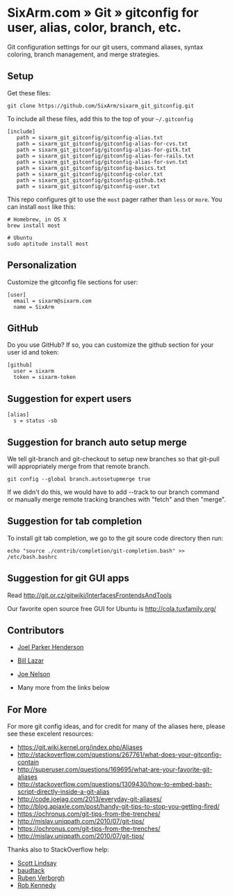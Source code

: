 # SixArm.com » Git » gitconfig for user, alias, color, branch, etc. 

Git configuration settings for our git users, command aliases, 
syntax coloring, branch management, and merge strategies.


## Setup

Get these files:

    git clone https://github.com/SixArm/sixarm_git_gitconfig.git

To include all these files, add this to the top of your <code>~/.gitconfig</code>

    [include]
       path = sixarm_git_gitconfig/gitconfig-alias.txt
       path = sixarm_git_gitconfig/gitconfig-alias-for-cvs.txt
       path = sixarm_git_gitconfig/gitconfig-alias-for-gitk.txt
       path = sixarm_git_gitconfig/gitconfig-alias-for-rails.txt
       path = sixarm_git_gitconfig/gitconfig-alias-for-svn.txt
       path = sixarm_git_gitconfig/gitconfig-basics.txt
       path = sixarm_git_gitconfig/gitconfig-color.txt
       path = sixarm_git_gitconfig/gitconfig-github.txt
       path = sixarm_git_gitconfig/gitconfig-user.txt

This repo configures git to use the `most` pager rather than `less` or
`more`. You can install `most` like this:

    # Homebrew, in OS X
    brew install most

    # Ubuntu
    sudo aptitude install most

## Personalization

Customize the gitconfig file sections for user:

    [user]
      email = sixarm@sixarm.com
      name = SixArm


## GitHub

Do you use GitHub? If so, you can customize the github section for your user id and token:

    [github]
      user = sixarm
      token = sixarm-token


## Suggestion for expert users

    [alias]
      s = status -sb


## Suggestion for branch auto setup merge

We tell git-branch and git-checkout to setup new branches so that git-pull
will appropriately merge from that remote branch. 

    git config --global branch.autosetupmerge true

If we didn't do this, we would have to add --track to our branch command or manually merge remote tracking branches with "fetch" and then "merge".


## Suggestion for tab completion

To install git tab completion, we go to the git soure code directory then run:

    echo "source ./contrib/completion/git-completion.bash" >> /etc/bash.bashrc


## Suggestion for git GUI apps

Read http://git.or.cz/gitwiki/InterfacesFrontendsAndTools

Our favorite open source free GUI for Ubuntu is http://cola.tuxfamily.org/


## Contributors

  * [Joel Parker Henderson](https://github.com/joelparkerhenderson)    
    
  * [Bill Lazar](https://github.com/billsaysthis)

  * [Joe Nelson](https://github.com/begriffs)

  * Many more from the links below


## For More

For more git config ideas, and for credit for many of the aliases here, please see these excelent resources:
 
  * <https://git.wiki.kernel.org/index.php/Aliases>
  * <http://stackoverflow.com/questions/267761/what-does-your-gitconfig-contain>
  * <http://superuser.com/questions/169695/what-are-your-favorite-git-aliases>
  * <http://stackoverflow.com/questions/1309430/how-to-embed-bash-script-directly-inside-a-git-alias>
  * <http://code.joejag.com/2013/everyday-git-aliases/>
  * <http://blog.apiaxle.com/post/handy-git-tips-to-stop-you-getting-fired/>
  * <https://ochronus.com/git-tips-from-the-trenches/>
  * <http://mislav.uniqpath.com/2010/07/git-tips/>
  * <https://ochronus.com/git-tips-from-the-trenches/>
  * <http://mislav.uniqpath.com/2010/07/git-tips/>

Thanks also to StackOverflow help:

  * [Scott Lindsay](http://stackoverflow.com/users/167384/scott-lindsay)
  * [baudtack](http://baudtack.com)
  * [Ruben Verborgh](http://ruben.verborgh.org)
  * [Rob Kennedy](http://cs.wisc.edu/~rkennedy)

